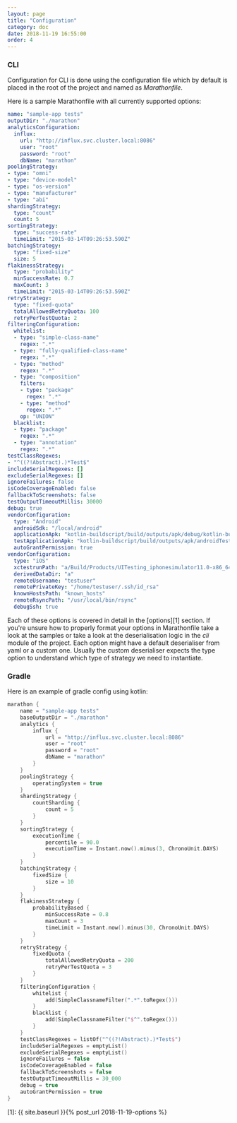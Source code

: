 ```yaml
---
layout: page
title: "Configuration"
category: doc
date: 2018-11-19 16:55:00
order: 4
---
```


### CLI
Configuration for CLI is done using the configuration file which by default is placed in the root of the project and named as *Marathonfile*.

Here is a sample Marathonfile with all currently supported options:

```yaml
name: "sample-app tests"
outputDir: "./marathon"
analyticsConfiguration:
  influx:
    url: "http://influx.svc.cluster.local:8086"
    user: "root"
    password: "root"
    dbName: "marathon"
poolingStrategy:
- type: "omni"
- type: "device-model"
- type: "os-version"
- type: "manufacturer"
- type: "abi"
shardingStrategy:
  type: "count"
  count: 5
sortingStrategy:
  type: "success-rate"
  timeLimit: "2015-03-14T09:26:53.590Z"
batchingStrategy:
  type: "fixed-size"
  size: 5
flakinessStrategy:
  type: "probability"
  minSuccessRate: 0.7
  maxCount: 3
  timeLimit: "2015-03-14T09:26:53.590Z"
retryStrategy:
  type: "fixed-quota"
  totalAllowedRetryQuota: 100
  retryPerTestQuota: 2
filteringConfiguration:
  whitelist:
  - type: "simple-class-name"
    regex: ".*"
  - type: "fully-qualified-class-name"
    regex: ".*"
  - type: "method"
    regex: ".*"
  - type: "composition"
    filters:
    - type: "package"
      regex: ".*"
    - type: "method"
      regex: ".*"
    op: "UNION"
  blacklist:
  - type: "package"
    regex: ".*"
  - type: "annotation"
    regex: ".*"
testClassRegexes:
- "^((?!Abstract).)*Test$"
includeSerialRegexes: []
excludeSerialRegexes: []
ignoreFailures: false
isCodeCoverageEnabled: false
fallbackToScreenshots: false
testOutputTimeoutMillis: 30000
debug: true
vendorConfiguration:
  type: "Android"
  androidSdk: "/local/android"
  applicationApk: "kotlin-buildscript/build/outputs/apk/debug/kotlin-buildscript-debug.apk"
  testApplicationApk: "kotlin-buildscript/build/outputs/apk/androidTest/debug/kotlin-buildscript-debug-androidTest.apk"
  autoGrantPermission: true
vendorConfiguration:
  type: "iOS"
  xctestrunPath: "a/Build/Products/UITesting_iphonesimulator11.0-x86_64.xctestrun"
  derivedDataDir: "a"
  remoteUsername: "testuser"
  remotePrivateKey: "/home/testuser/.ssh/id_rsa"
  knownHostsPath: "known_hosts"
  remoteRsyncPath: "/usr/local/bin/rsync"
  debugSsh: true
```

Each of these options is covered in detail in the [options][1] section. If you're unsure how to properly format your options in Marathonfile take a look at the samples or take a look at the deserialisation logic in the *cli* module of the project. Each option might have a default deserialiser from yaml or a custom one. Usually the custom deserialiser expects the type option to understand which type of strategy we need to instantiate.

### Gradle

Here is an example of gradle config using kotlin:

```kotlin
marathon {
    name = "sample-app tests"
    baseOutputDir = "./marathon"
    analytics {
        influx {
            url = "http://influx.svc.cluster.local:8086"
            user = "root"
            password = "root"
            dbName = "marathon"
        }
    }
    poolingStrategy {
        operatingSystem = true
    }
    shardingStrategy {
        countSharding {
            count = 5
        }
    }
    sortingStrategy {
        executionTime {
            percentile = 90.0
            executionTime = Instant.now().minus(3, ChronoUnit.DAYS)
        }
    }
    batchingStrategy {
        fixedSize {
            size = 10
        }
    }
    flakinessStrategy {
        probabilityBased {
            minSuccessRate = 0.8
            maxCount = 3
            timeLimit = Instant.now().minus(30, ChronoUnit.DAYS)
        }
    }
    retryStrategy {
        fixedQuota {
            totalAllowedRetryQuota = 200
            retryPerTestQuota = 3
        }
    }
    filteringConfiguration {
        whitelist {
            add(SimpleClassnameFilter(".*".toRegex()))
        }
        blacklist {
            add(SimpleClassnameFilter("$^".toRegex()))
        }
    }
    testClassRegexes = listOf("^((?!Abstract).)*Test$")
    includeSerialRegexes = emptyList()
    excludeSerialRegexes = emptyList()
    ignoreFailures = false
    isCodeCoverageEnabled = false
    fallbackToScreenshots = false
    testOutputTimeoutMillis = 30_000
    debug = true
    autoGrantPermission = true
}
```

[1]: {{ site.baseurl }}{% post_url 2018-11-19-options %}
